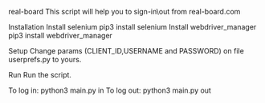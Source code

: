 real-board
This script will help you to sign-in\out from real-board.com

Installation
Install selenium pip3 install selenium
Install webdriver_manager pip3 install webdriver_manager

Setup
Change params (CLIENT_ID,USERNAME and PASSWORD) on file userprefs.py to yours.

Run
Run the script.

To log in: python3 main.py in
To log out: python3 main.py out